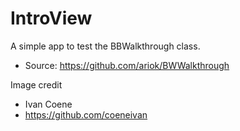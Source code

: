 # IntroView
A simple app to test the BBWalkthrough class.
* Source: https://github.com/ariok/BWWalkthrough

Image credit
* Ivan Coene
* https://github.com/coeneivan

